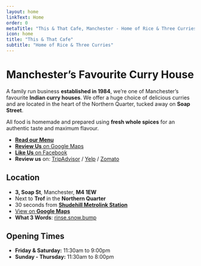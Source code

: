 ```yaml
---
layout: home
linkText: Home
order: 0
metaTitle: "This & That Cafe, Manchester - Home of Rice & Three Curries"
icon: home
title: "This & That Cafe"
subtitle: "Home of Rice & Three Curries"
---
```


# Manchester’s Favourite Curry House

A family run business **established in 1984**, we’re one of Manchester’s favourite **Indian curry houses**. We offer a huge choice of delicious curries and are located in the heart of the Northern Quarter, tucked away on **Soap Street**.

All food is homemade and prepared using **fresh whole spices** for an authentic taste and maximum flavour.

* [**Read our Menu**](/menu/)
* [**Review Us** on Google Maps](http://shhhh.link/2994e)
* [**Like Us** on Facebook](https://www.facebook.com/ThisAndThatManchester)
* **Review us** on: [TripAdvisor][tripadvisor] / [Yelp][yelp] / [Zomato][zomato]

## <i class="icon-map-signs"></i>Location

* **3, Soap St**, Manchester, **M4 1EW**
* Next to **Trof** in the **Northern Quarter**
* 30 seconds from [**Shudehill Metrolink Station**](https://tfgm.com/public-transport/tram/stops/shudehill-tram)
* [View on **Google Maps**](https://goo.gl/maps/xTNreANmJEz)
* **What 3 Words**: [rinse.snow.bump](https://w3w.co/rinse.snow.bump)

## <i class="icon-clock"></i>Opening Times

* **Friday & Saturday:** 11:30am to 9:00pm
* **Sunday - Thursday:** 11:30am to 8:00pm


[tripadvisor]: https://www.tripadvisor.co.uk/Restaurant_Review-g187069-d732222-Reviews-This_That-Manchester_Greater_Manchester_England.html
[yelp]: https://www.yelp.co.uk/biz/this-and-that-manchester
[zomato]: https://www.zomato.com/manchester/this-that-northern-quarter/menu

